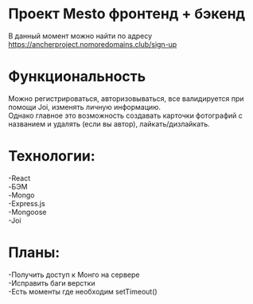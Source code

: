 # Проект Mesto фронтенд + бэкенд
В данный момент можно найти по адресу https://ancherproject.nomoredomains.club/sign-up

# Функциональность
Можно регистрироваться, авторизовываться, все валидируется при помощи Joi, изменять личную информацию.  
Однако главное это возможность создавать карточки фотографий с названием и удалять (если вы автор), лайкать/дизлайкать.

# Технологии:
-React  
-БЭМ  
-Mongo  
-Express.js  
-Mongoose  
-Joi  

# Планы:
-Получить доступ к Монго на сервере  
-Исправить баги верстки  
-Есть моменты где необходим setTimeout()  
